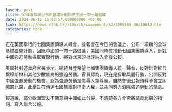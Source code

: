 ```yaml
---
layout: post
title: G7峰會據報公布新基建計劃回應中國一帶一路倡議
date: 2021-06-12 15:08:57.000000000 +08:00
link: https://news.rthk.hk/rthk/ch/component/k2/1595586-20210612.htm
categories: rthk
---
```


正在英國舉行的七國集團領導人峰會，據報會在今日的會議上，公布一項新的全球基礎設施計劃，回應中國的一帶一路倡議，美國同時會推動七國集團領導人，針對中國強迫勞動採取實際行動，將對北京的批評納入會後公報。

美聯社引述華府官員表示，總統拜登希望七國集團領導人統一聲音，反對針對維吾爾穆斯林和其他少數族裔的強迫勞動。官員認為，現在是採取具體行動，公開反對中國強迫勞動的機會，認為強迫勞動是侮辱人類尊嚴，雖然會後公報預料不會立即懲罰北京，此舉旨在傳達七國集團對捍衛人權，並共同努力消除強迫勞動的信息。

報道說，部分歐洲盟友不願意與中國如此分裂，不清楚各方會否將譴責北京的措詞，寫入聯合公報。
